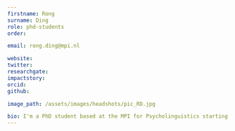 ```yaml
---
firstname: Rong
surname: Ding
role: phd-students
order:

email: rong.ding@mpi.nl

website:
twitter:
researchgate:
impactstory:
orcid:
github:

image_path: /assets/images/headshots/pic_RD.jpg

bio: I'm a PhD student based at the MPI for Psycholinguistics starting from October, 2020. My goal of research is to dissect the way(s) neuronal populations communicate and coordinate in time as well as how our marvelous capacity of language is achieved by such neuronal interactions. Profoundly inspired by György Buzsáki's Rhythms of the Brain (2005), I'm keen to probe into the neuronal dynamics of language function from the perspectives of oscillation and the complex systems theory. My fascination in brain and language started with the cross-disciplinary undergraduate training I received in the B.S. Psychology and B.A. Indonesian Language and Culture programs at Peking University. To pursue such passion even further, I completed a M.Sc. in Language Sciences at University College London, wherein I learned to conduct research by incorporating methods from various subjects—that is, computational modeling, EEG, and the naturalistic experimental paradigm—and examined the neurophysiological correlates of predictive coding (word surprisal) in audiovisual speech comprehension.
---
```

